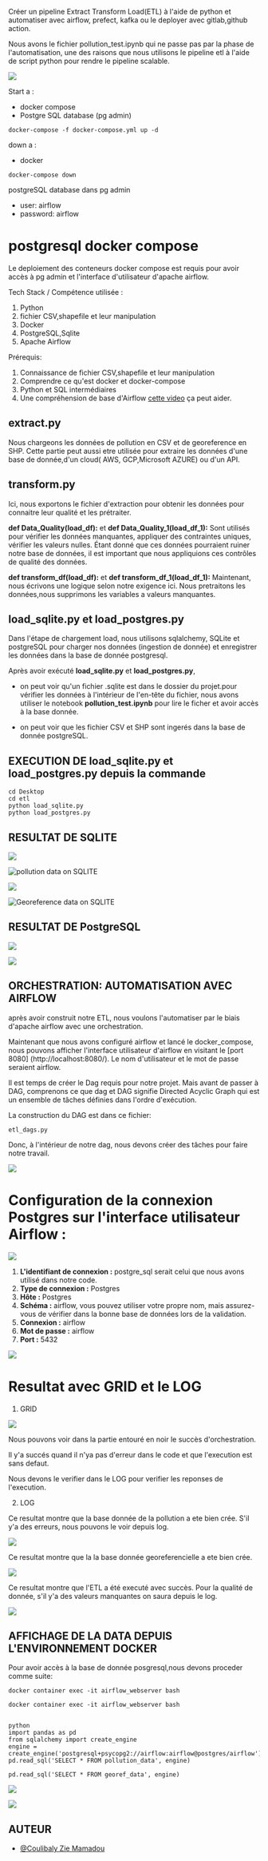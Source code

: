 

Créer un pipeline Extract Transform Load(ETL) à l'aide de python et automatiser avec airflow, prefect, kafka ou le deployer avec gitlab,github action.

Nous avons le fichier pollution_test.ipynb qui ne passe pas par la phase de l'automatisation, une des raisons que nous utilisons le pipeline etl à l'aide de script python pour rendre le pipeline scalable.

![](image/chart.png)


Start a :
 - docker compose
 - Postgre SQL database (pg admin)

```shell
docker-compose -f docker-compose.yml up -d
```
down a :
  - docker
```shell
docker-compose down
```
postgreSQL database dans pg  admin

- user: airflow
- password: airflow

# postgresql docker compose
Le deploiement des conteneurs docker compose est requis pour avoir accès à pg admin et l'interface d'utilisateur d'apache airflow.

Tech Stack / Compétence utilisée :
1.  Python
2.  fichier CSV,shapefile et leur manipulation
3.  Docker
4.  PostgreSQL,Sqlite
5.  Apache Airflow 


Prérequis:

1. Connaissance de fichier CSV,shapefile et leur manipulation
2. Comprendre ce qu'est docker et docker-compose
3. Python et SQL intermédiaires
4. Une compréhension de base d'Airflow [cette video](https://www.youtube.com/watch?v=AHMm1wfGuHE&t=705s) ça peut aider.

## extract.py

Nous chargeons les données de pollution en CSV et de georeference en SHP.
Cette partie peut aussi etre utilisée pour extraire les données d'une base de donnée,d'un cloud( AWS, GCP,Microsoft AZURE) ou d'un API.

## transform.py

Ici, nous exportons le fichier d'extraction pour obtenir les données pour connaitre leur qualité et les prétraiter.

**def Data_Quality(load_df):** et **def Data_Quality_1(load_df_1):** Sont utilisés pour vérifier les données manquantes, appliquer des contraintes uniques, vérifier les valeurs nulles. Étant donné que ces données pourraient ruiner notre base de données, il est important que nous appliquions ces contrôles de qualité des données.

**def transform_df(load_df):** et **def transform_df_1(load_df_1):** Maintenant, nous écrivons une logique selon notre exigence ici. Nous pretraitons les données,nous supprimons les variables a valeurs manquantes.

## load_sqlite.py et load_postgres.py

Dans l'étape de chargement load, nous utilisons sqlalchemy, SQLite et postgreSQL pour charger nos données (ingestion de donnée) et enregistrer les données  dans la base de donnée postgresql.


Après avoir exécuté **load_sqlite.py** et **load_postgres.py**, 
- on peut voir qu'un fichier .sqlite est  dans le dossier du projet.pour vérifier les données à l'intérieur de l'en-tête du fichier, nous avons utiliser le notebook **pollution_test.ipynb** pour lire le ficher et avoir accès à la base donnée.

- on peut voir que les fichier CSV et SHP sont ingerés dans la base de donnée postgreSQL. 

## EXECUTION DE load_sqlite.py et load_postgres.py depuis la commande

```shell
cd Desktop
cd etl
python load_sqlite.py
python load_postgres.py

```

## RESULTAT DE SQLITE

![](image/sqlite_pollution.png)

![pollution data on SQLITE](image/sqlite_pollution1.png)

![](image/sqlite_georef.png)

![Georeference data on SQLITE](image/sqlite_georef1.png)

## RESULTAT DE PostgreSQL
![](image/pollution_postgres.png)

![](image/georeference_postgres.png)


## ORCHESTRATION: AUTOMATISATION AVEC AIRFLOW 

après avoir construit notre ETL, nous voulons l'automatiser par le biais d'apache airflow avec une orchestration.



Maintenant que nous avons configuré airflow et lancé le docker_compose, nous pouvons afficher l'interface utilisateur d'airflow en visitant le [port 8080] (http://localhost:8080/). Le nom d'utilisateur et le mot de passe seraient airflow.

Il est temps de créer le Dag requis pour notre projet. Mais avant de passer à DAG, comprenons ce que dag et DAG signifie Directed Acyclic Graph qui est un ensemble de tâches définies dans l'ordre d'exécution.

La construction du DAG est dans ce fichier:
```shell
etl_dags.py
```
Donc, à l'intérieur de notre dag, nous devons créer des tâches pour faire notre travail.

![](image/dags.png)


# Configuration de la connexion Postgres sur l'interface utilisateur Airflow :

![](image/connection.png)

1. **L'identifiant de connexion :** postgre_sql serait celui que nous avons utilisé dans notre code.
2. **Type de connexion :** Postgres
3. **Hôte :** Postgres
4. **Schéma :** airflow, vous pouvez utiliser votre propre nom, mais assurez-vous de vérifier dans la bonne base de données lors de la validation.
5. **Connexion :** airflow
6. **Mot de passe :** airflow
7. **Port :** 5432

![](image/connection_1.png)

# Resultat avec GRID et le LOG

1. GRID

![](image/grid.png)

Nous pouvons voir dans la partie entouré en noir le succès d'orchestration.

Il y'a succés quand il n'ya pas d'erreur dans le code et que l'execution est sans defaut.

Nous devons le verifier dans le LOG pour verifier les reponses de l'execution.


2. LOG

Ce resultat montre que la base donnée  de la  pollution a ete bien crée. 
S'il y'a des erreurs, nous pouvons le voir depuis log.

![](image/log_pollution.png)

Ce resultat montre que la la base donnée georeferencielle a ete bien crée. 

![](image/log_georef.png)

Ce resultat montre que l'ETL a été executé avec succès.
Pour la qualité de donnée, s'il y'a des valeurs manquantes on saura depuis le log.

![](image/log_etl.png)

## AFFICHAGE DE LA DATA DEPUIS L'ENVIRONNEMENT DOCKER

Pour avoir accès à la base de donnée posgresql,nous devons proceder comme suite:

```shell
docker container exec -it airflow_webserver bash

```


```shell
docker container exec -it airflow_webserver bash

```

```shell

python
import pandas as pd
from sqlalchemy import create_engine
engine = create_engine('postgresql+psycopg2://airflow:airflow@postgres/airflow')
pd.read_sql('SELECT * FROM pollution_data', engine)

pd.read_sql('SELECT * FROM georef_data', engine)

```
![](image/resultat_env_docker_poll_data.png)


![](image/resultat_env_docker_poll_data.png)


## AUTEUR

- [@Coulibaly Zie Mamadou](https://github.com/zie225)

